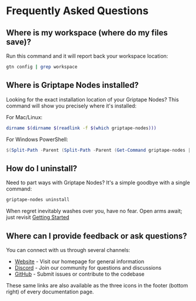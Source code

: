# Frequently Asked Questions

## Where is my workspace (where do my files save)?

Run this command and it will report back your workspace location:

```bash
gtn config | grep workspace
```

## Where is Griptape Nodes installed?

Looking for the exact installation location of your Griptape Nodes? This command will show you precisely where it's installed:

For Mac/Linux:

```bash
dirname $(dirname $(readlink -f $(which griptape-nodes)))
```

For Windows PowerShell:

```powershell
$(Split-Path -Parent (Split-Path -Parent (Get-Command griptape-nodes | Select-Object -ExpandProperty Source)))
```

## How do I uninstall?

Need to part ways with Griptape Nodes? It's a simple goodbye with a single command:

```bash
griptape-nodes uninstall
```

When regret inevitably washes over you, have no fear. Open arms await; just revisit [Getting Started](getting_started.md)

## Where can I provide feedback or ask questions?

You can connect with us through several channels:

- [Website](https://www.griptape.ai) - Visit our homepage for general information
- [Discord](https://discord.gg/gnWRz88eym) - Join our community for questions and discussions
- [GitHub](https://github.com/griptape-ai/griptape-nodes) - Submit issues or contribute to the codebase

These same links are also available as the three icons in the footer (bottom right) of every documentation page.
